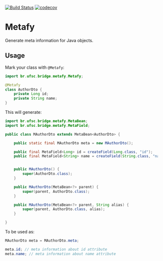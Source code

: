 [![Build Status](https://travis-ci.org/laboratoriobridge/metafy.svg?branch=master)](https://travis-ci.org/laboratoriobridge/metafy)
[![codecov](https://codecov.io/gh/laboratoriobridge/metafy/branch/master/graph/badge.svg)](https://codecov.io/gh/laboratoriobridge/metafy)

# Metafy

Generate meta information for Java objects.

## Usage

Mark your class with `@Metafy`:

```java
import br.ufsc.bridge.metafy.Metafy;

@Metafy
class AuthorDto {
	private Long id;
	private String name;
}
```

This will generate:

```java
import br.ufsc.bridge.metafy.MetaBean;
import br.ufsc.bridge.metafy.MetaField;

public class MAuthorDto extends MetaBean<AuthorDto> {

	public static final MAuthorDto meta = new MAuthorDto();

	public final MetaField<Long> id = createField(Long.class, "id");
	public final MetaField<String> name = createField(String.class, "name");


	public MAuthorDto() {
		super(AuthorDto.class);
	}

	public MAuthorDto(MetaBean<?> parent) {
		super(parent, AuthorDto.class);
	}

	public MAuthorDto(MetaBean<?> parent, String alias) {
		super(parent, AuthorDto.class, alias);
	}

}
```

To be used as:


```java
MAuthorDto meta = MAuthorDto.meta;

meta.id; // meta information about id attribute
meta.name; // meta information about name attribute
```

